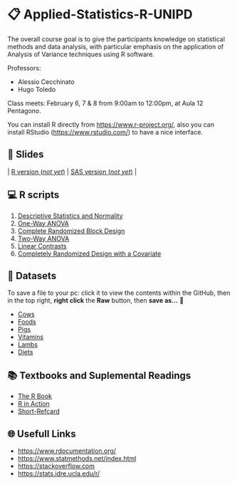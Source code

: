# :clipboard: Applied-Statistics-R-UNIPD

The overall course goal is to give the participants knowledge on statistical methods and data analysis, with particular emphasis on the application of Analysis of Variance techniques using R software.

Professors:

* Alessio Cecchinato
* Hugo Toledo

Class meets: February 6, 7 & 8 from 9:00am to 12:00pm, at Aula 12 Pentagono.

You can install R directly from https://www.r-project.org/, also you can install RStudio (https://www.rstudio.com/) to have a nice interface.

## :notebook: Slides

| [R version (*not yet*)](scripts/anova3.md)      | [SAS version (*not yet*)](scripts/anova3.md) |

## :computer: R scripts
1. [Descriptive Statistics and Normality](scripts/normal.md)
2. [One-Way ANOVA](scripts/anova1.md)
3. [Complete Randomized Block Design](scripts/anova2.md)
4. [Two-Way ANOVA](scripts/anova3.md)
5. [Linear Contrasts](scripts/anova4.md)
6. [Completely Randomized Design with a Covariate](scripts/anova5.md)

## :page_with_curl: Datasets 

To save a file to your pc: click it to view the contents within the GitHub, then in the top right, **right click** the **Raw** button, then **save as...**   :floppy_disk: 

 * [Cows](data/cows.txt)
 * [Foods](Applied-Statistics-R-UNIPD/data/foods.txt)
 * [Pigs](Applied-Statistics-R-UNIPD/data/pigs.txt)
 * [Vitamins](Applied-Statistics-R-UNIPD/data/vits.txt)
 * [Lambs](Applied-Statistics-R-UNIPD/data/lambs.txt)
 * [Diets](Applied-Statistics-R-UNIPD/data/diets.txt)
 
## :books: Textbooks and Suplemental Readings

* [The R Book](https://github.com/Hugo-Toledo/Applied-Statistics-R-UNIPD/blob/master/books/R%20IN%20ACTION_%20Data%20analysis%20and%20graphics%20with%20R%20-%20Robert%20I.%20Kabacoff.pdf)
* [R in Action](https://github.com/Hugo-Toledo/Applied-Statistics-R-UNIPD/blob/master/books/The%20R%20Book%20.pdf)
* [Short-Refcard](https://github.com/Hugo-Toledo/Applied-Statistics-R-UNIPD/blob/master/books/Short-refcard.pdf)

## :globe_with_meridians: Usefull Links

* https://www.rdocumentation.org/
* https://www.statmethods.net/index.html
* https://stackoverflow.com
* https://stats.idre.ucla.edu/r/

